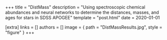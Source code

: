 +++
title = "DistMass"
description = "Using spectroscopic chemical abundances and neural networks to determine the distances, masses, and ages for stars in SDSS APOGEE"
template = "post.html"
date = 2020-01-01

[extra]
links = []
authors = []
image = { path = "DistMassResults.jpg", style = "figure" }
+++
